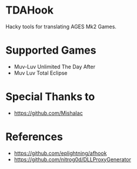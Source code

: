 # TDAHook
Hacky tools for translating AGES Mk2 Games.

# Supported Games
* Muv-Luv Unlimited The Day After
* Muv Luv Total Eclipse

# Special Thanks to
* https://github.com/MishaIac

# References
* https://github.com/eplightning/afhook
* https://github.com/nitrog0d/DLLProxyGenerator

